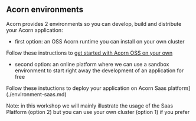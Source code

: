 ## Acorn environments

Acorn provides 2 environments so you can develop, build and distribute your Acorn application:

- first option: an OSS Acorn runtime you can install on your own cluster

Follow these instructions to [get started with Acorn OSS on your own](./environment-local.md)  

- second option: an online platform where we can use a sandbox environment to start right away the development of an application for free

Follow these instuctions to deploy your application on Acorn Saas platform](./environment-saas.md)

Note: in this workshop we will mainly illustrate the usage of the Saas Platform (option 2) but you can use your own cluster (option 1) if you prefer
